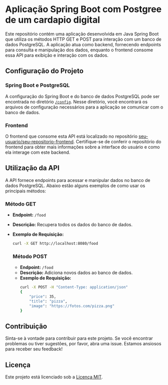 # Aplicação Spring Boot com Postgree de um cardapio digital

Este repositório contém uma aplicação desenvolvida em Java Spring Boot que utiliza os métodos HTTP GET e POST para interação com um banco de dados PostgreSQL. A aplicação atua como backend, fornecendo endpoints para consulta e manipulação dos dados, enquanto o frontend consome essa API para exibição e interação com os dados.

## Configuração do Projeto

### Spring Boot e PostgreSQL

A configuração do Spring Boot e do banco de dados PostgreSQL pode ser encontrada no diretório [`/config`](/config). Nesse diretório, você encontrará os arquivos de configuração necessários para a aplicação se comunicar com o banco de dados.

### Frontend

O frontend que consome esta API está localizado no repositório [seu-usuario/seu-repositorio-frontend](https://github.com/seu-usuario/seu-repositorio-frontend). Certifique-se de conferir o repositório do frontend para obter mais informações sobre a interface do usuário e como ela interage com este backend.

## Utilização da API

A API fornece endpoints para acessar e manipular dados no banco de dados PostgreSQL. Abaixo estão alguns exemplos de como usar os principais métodos:

### Método GET

- **Endpoint:** `/food`
- **Descrição:** Recupera todos os dados do banco de dados.
- **Exemplo de Requisição:**
  ```bash
  curl -X GET http://localhost:8080/food
  ```
  ### Método POST

  - **Endpoint:** `/food`
  - **Descrição:** Adiciona novos dados ao banco de dados.
  - **Exemplo de Requisição:**
    ```bash
    curl -X POST -H "Content-Type: application/json"
    {
        "price": 35,
        "title": "pizza",
        "image": "https://fotos.com/pizza.png"
    }
    ```
## Contribuição

Sinta-se à vontade para contribuir para este projeto. Se você encontrar problemas ou tiver sugestões, por favor, abra uma issue. Estamos ansiosos para receber seu feedback!

## Licença

Este projeto está licenciado sob a [Licença MIT](LICENSE).
